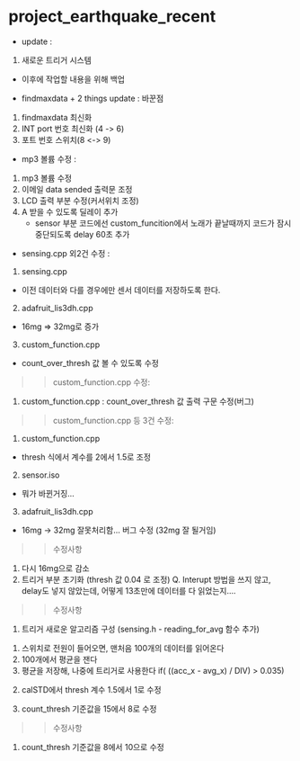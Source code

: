 # project_earthquake_recent

* update :
1. 새로운 트리거 시스템
* 이후에 작업할 내용을 위해 백업


* findmaxdata + 2 things update : 
바꾼점 
1. findmaxdata 최신화
2. INT port 번호 최신화 (4 -> 6)
3. 포트 번호 스위치(8 <-> 9)


* mp3 볼륨 수정 :
1. mp3 볼륨 수정
2. 이메일 data sended 출력문 조정
3. LCD 출력 부분 수정(커서위치 조정)
4. A 받을 수 있도록 딜레이 추가
   + sensor 부분 코드에선 custom_funcition에서 노래가 끝날때까지 코드가 잠시 중단되도록 delay 60초 추가
   
   
* sensing.cpp 외2건 수정 :
1. sensing.cpp
 - 이전 데이터와 다를 경우에만 센서 데이터를 저장하도록 한다.
2. adafruit_lis3dh.cpp
- 16mg => 32mg로 증가
3. custom_function.cpp
- count_over_thresh 값 볼 수 있도록 수정


>> custom_function.cpp 수정:
1. custom_function.cpp
: count_over_thresh 값 출력 구문 수정(버그)

>> custom_function.cpp 등 3건 수정:
1. custom_function.cpp
- thresh 식에서 계수를 2에서 1.5로 조정

2. sensor.iso
- 뭐가 바뀐거징...

3. adafruit_lis3dh.cpp
- 16mg -> 32mg 잘못처리함... 버그 수정
(32mg 잘 될거임)



>> 수정사항
1. 다시 16mg으로 감소
2. 트리거 부분 초기화
   (thresh 값 0.04 로 조정)
   Q. Interupt 방법을 쓰지 않고, delay도 넣지 않았는데, 어떻게 13초만에 데이터를 다 읽었는지....



>> 수정사항
1. 트리거 새로운 알고리즘 구성
(sensing.h - reading_for_avg 함수 추가)

1) 스위치로 전원이 들어오면, 맨처음 100개의 데이터를 읽어온다
2) 100개에서 평균을 잰다
3) 평균을 저장해, 나중에 트리거로 사용한다
if( ((acc_x - avg_x) / DIV) > 0.035)


2. calSTD에서 thresh 계수 1.5에서 1로 수정

3. count_thresh 기준값을 15에서 8로 수정


>> 수정사항
1. count_thresh 기준값을 8에서 10으로 수정

